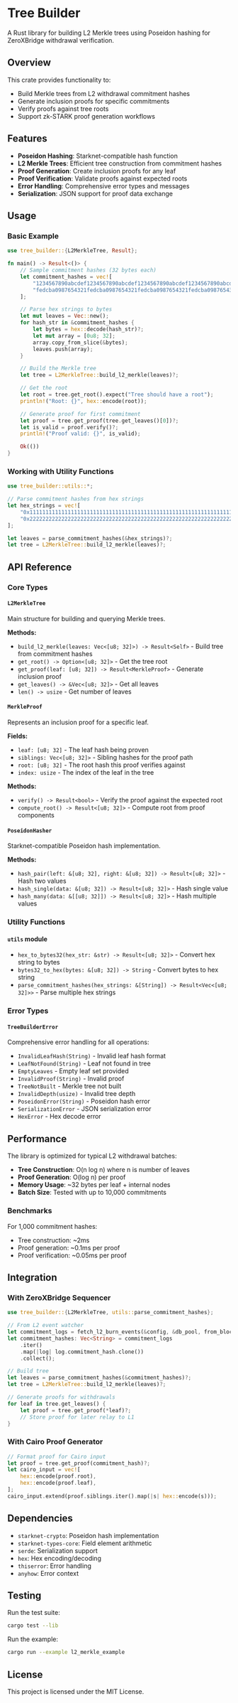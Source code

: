 # Tree Builder

A Rust library for building L2 Merkle trees using Poseidon hashing for ZeroXBridge withdrawal verification.

## Overview

This crate provides functionality to:
- Build Merkle trees from L2 withdrawal commitment hashes
- Generate inclusion proofs for specific commitments
- Verify proofs against tree roots
- Support zk-STARK proof generation workflows

## Features

- **Poseidon Hashing**: Starknet-compatible hash function
- **L2 Merkle Trees**: Efficient tree construction from commitment hashes
- **Proof Generation**: Create inclusion proofs for any leaf
- **Proof Verification**: Validate proofs against expected roots
- **Error Handling**: Comprehensive error types and messages
- **Serialization**: JSON support for proof data exchange

## Usage

### Basic Example

```rust
use tree_builder::{L2MerkleTree, Result};

fn main() -> Result<()> {
    // Sample commitment hashes (32 bytes each)
    let commitment_hashes = vec![
        "1234567890abcdef1234567890abcdef1234567890abcdef1234567890abcdef",
        "fedcba0987654321fedcba0987654321fedcba0987654321fedcba0987654321",
    ];

    // Parse hex strings to bytes
    let mut leaves = Vec::new();
    for hash_str in &commitment_hashes {
        let bytes = hex::decode(hash_str)?;
        let mut array = [0u8; 32];
        array.copy_from_slice(&bytes);
        leaves.push(array);
    }

    // Build the Merkle tree
    let tree = L2MerkleTree::build_l2_merkle(leaves)?;

    // Get the root
    let root = tree.get_root().expect("Tree should have a root");
    println!("Root: {}", hex::encode(root));

    // Generate proof for first commitment
    let proof = tree.get_proof(tree.get_leaves()[0])?;
    let is_valid = proof.verify()?;
    println!("Proof valid: {}", is_valid);

    Ok(())
}
```

### Working with Utility Functions

```rust
use tree_builder::utils::*;

// Parse commitment hashes from hex strings
let hex_strings = vec![
    "0x1111111111111111111111111111111111111111111111111111111111111111".to_string(),
    "0x2222222222222222222222222222222222222222222222222222222222222222".to_string(),
];

let leaves = parse_commitment_hashes(&hex_strings)?;
let tree = L2MerkleTree::build_l2_merkle(leaves)?;
```

## API Reference

### Core Types

#### `L2MerkleTree`

Main structure for building and querying Merkle trees.

**Methods:**
- `build_l2_merkle(leaves: Vec<[u8; 32]>) -> Result<Self>` - Build tree from commitment hashes
- `get_root() -> Option<[u8; 32]>` - Get the tree root
- `get_proof(leaf: [u8; 32]) -> Result<MerkleProof>` - Generate inclusion proof
- `get_leaves() -> &Vec<[u8; 32]>` - Get all leaves
- `len() -> usize` - Get number of leaves

#### `MerkleProof`

Represents an inclusion proof for a specific leaf.

**Fields:**
- `leaf: [u8; 32]` - The leaf hash being proven
- `siblings: Vec<[u8; 32]>` - Sibling hashes for the proof path
- `root: [u8; 32]` - The root hash this proof verifies against
- `index: usize` - The index of the leaf in the tree

**Methods:**
- `verify() -> Result<bool>` - Verify the proof against the expected root
- `compute_root() -> Result<[u8; 32]>` - Compute root from proof components

#### `PoseidonHasher`

Starknet-compatible Poseidon hash implementation.

**Methods:**
- `hash_pair(left: &[u8; 32], right: &[u8; 32]) -> Result<[u8; 32]>` - Hash two values
- `hash_single(data: &[u8; 32]) -> Result<[u8; 32]>` - Hash single value
- `hash_many(data: &[[u8; 32]]) -> Result<[u8; 32]>` - Hash multiple values

### Utility Functions

#### `utils` module

- `hex_to_bytes32(hex_str: &str) -> Result<[u8; 32]>` - Convert hex string to bytes
- `bytes32_to_hex(bytes: &[u8; 32]) -> String` - Convert bytes to hex string
- `parse_commitment_hashes(hex_strings: &[String]) -> Result<Vec<[u8; 32]>>` - Parse multiple hex strings

### Error Types

#### `TreeBuilderError`

Comprehensive error handling for all operations:

- `InvalidLeafHash(String)` - Invalid leaf hash format
- `LeafNotFound(String)` - Leaf not found in tree
- `EmptyLeaves` - Empty leaf set provided
- `InvalidProof(String)` - Invalid proof
- `TreeNotBuilt` - Merkle tree not built
- `InvalidDepth(usize)` - Invalid tree depth
- `PoseidonError(String)` - Poseidon hash error
- `SerializationError` - JSON serialization error
- `HexError` - Hex decode error

## Performance

The library is optimized for typical L2 withdrawal batches:

- **Tree Construction**: O(n log n) where n is number of leaves
- **Proof Generation**: O(log n) per proof
- **Memory Usage**: ~32 bytes per leaf + internal nodes
- **Batch Size**: Tested with up to 10,000 commitments

### Benchmarks

For 1,000 commitment hashes:
- Tree construction: ~2ms
- Proof generation: ~0.1ms per proof
- Proof verification: ~0.05ms per proof

## Integration

### With ZeroXBridge Sequencer

```rust
use tree_builder::{L2MerkleTree, utils::parse_commitment_hashes};

// From L2 event watcher
let commitment_logs = fetch_l2_burn_events(&config, &db_pool, from_block, &provider).await?;
let commitment_hashes: Vec<String> = commitment_logs
    .iter()
    .map(|log| log.commitment_hash.clone())
    .collect();

// Build tree
let leaves = parse_commitment_hashes(&commitment_hashes)?;
let tree = L2MerkleTree::build_l2_merkle(leaves)?;

// Generate proofs for withdrawals
for leaf in tree.get_leaves() {
    let proof = tree.get_proof(*leaf)?;
    // Store proof for later relay to L1
}
```

### With Cairo Proof Generator

```rust
// Format proof for Cairo input
let proof = tree.get_proof(commitment_hash)?;
let cairo_input = vec![
    hex::encode(proof.root),
    hex::encode(proof.leaf),
];
cairo_input.extend(proof.siblings.iter().map(|s| hex::encode(s)));
```

## Dependencies

- `starknet-crypto`: Poseidon hash implementation
- `starknet-types-core`: Field element arithmetic
- `serde`: Serialization support
- `hex`: Hex encoding/decoding
- `thiserror`: Error handling
- `anyhow`: Error context

## Testing

Run the test suite:

```bash
cargo test --lib
```

Run the example:

```bash
cargo run --example l2_merkle_example
```

## License

This project is licensed under the MIT License. 